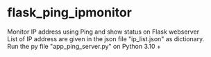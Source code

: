 # flask_ping_ipmonitor
Monitor IP address using Ping and show status on Flask webserver
<br/>
List of IP address are given in the json file "ip_list.json" as dictionary.
<br/>
Run the py file "app_ping_server.py" on Python 3.10 + 
